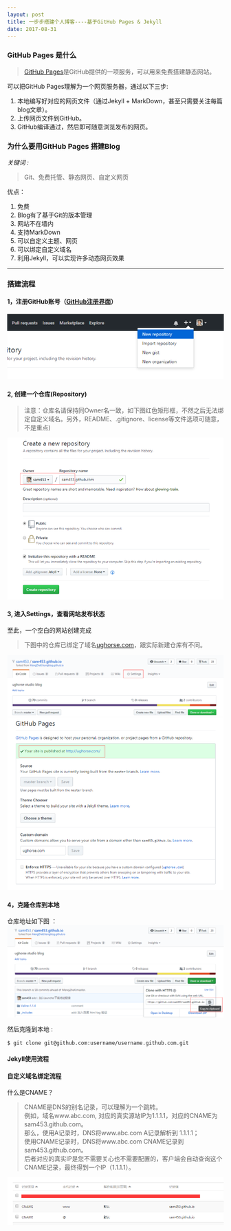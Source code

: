```yaml
---
layout: post
title: 一步步搭建个人博客----基于GitHub Pages & Jekyll
date: 2017-08-31
---
```


### GitHub Pages 是什么  
>[GitHub Pages](https://pages.github.com/)是GitHub提供的一项服务，可以用来免费搭建静态网站。    

可以把GitHub Pages理解为一个网页服务器，通过以下三步:   
1. 本地编写好对应的网页文件（通过Jekyll + MarkDown，甚至只需要关注每篇blog文章）。
2. 上传网页文件到GitHub。
3. GitHub编译通过，然后即可随意浏览发布的网页。

### 为什么要用GitHub Pages 搭建Blog
*关键词 :*
>Git、免费托管、静态网页、自定义网页

优点：
1. 免费
2. Blog有了基于Git的版本管理
3. 网站不在墙内
4. 支持MarkDown
5. 可以自定义主题、网页
6. 可以绑定自定义域名
7. 利用Jekyll，可以实现许多动态网页效果

----
### 搭建流程
#### 1，注册GitHub账号（[GitHub注册界面](https://github.com/)）
  ![](/images/sam/github-create-btn.png)  
      
#### 2, 创建一个仓库(Repository)
>注意：仓库名请保持同Owner名一致，如下图红色矩形框，不然之后无法绑定自定义域名。另外，README、.gitignore、license等文件选项可随意，不是重点)  

![](/images/sam/github-create-repo.png)

#### 3, 进入Settings，查看网站发布状态  
至此，一个空白的网站创建完成
>下图中的仓库已绑定了域名[ughorse.com](http://ughorse.com)，跟实际新建仓库有不同。  

![](/images/sam/github-repo-settings.png)   
![](/images/sam/github-settings-pages.png)  

#### 4，克隆仓库到本地
仓库地址如下图 ：
![](/images/sam/github-clone-url.png) 

然后克隆到本地 :
```
$ git clone git@github.com:username/username.github.com.git 
```

 #### Jekyll使用流程


 #### 自定义域名绑定流程
 什么是CNAME？
>CNAME是DNS的别名记录，可以理解为一个跳转。  
>例如，域名www.abc.com, 对应的真实源站IP为1.1.1.1，对应的CNAME为sam453.github.com。  
>那么，使用A记录时，DNS将www.abc.com A记录解析到 1.1.1.1；  
>使用CNAME记录时，DNS将www.abc.com CNAME记录到 sam453.github.com。  
>后者对应的真实IP是您不需要关心也不需要配置的，客户端会自动查询这个CNAME记录，最终得到一个IP（1.1.1.1）。
  
 ![](/images/sam/github-cname.png) 

